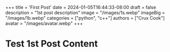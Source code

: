 +++
title = 'First Post'
date = 2024-01-05T16:44:33-08:00
draft = false
description = "1st post description"
image = "/images/1s.webp"
imageBig = "/images/1b.webp"
categories = ["python", "c++"]
authors = ["Crux Cook"]
avatar = "/images/avatar.webp"
+++

# Test 1st Post Content
